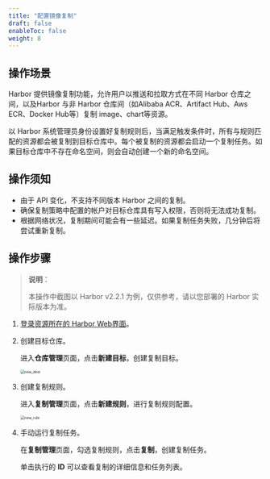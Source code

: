 ```yaml
---
title: "配置镜像复制"
draft: false
enableToc: false
weight: 8
---
```


## 操作场景

Harbor 提供镜像复制功能，允许用户以推送和拉取方式在不同 Harbor 仓库之间，以及Harbor 与非 Harbor 仓库间（如Alibaba ACR、Artifact Hub、Aws ECR、Docker Hub等）复制 image、chart等资源。 

以 Harbor 系统管理员身份设置好复制规则后，当满足触发条件时，所有与规则匹配的资源都会被复制到目标仓库中。每个被复制的资源都会启动一个复制任务。如果目标仓库中不存在命名空间，则会自动创建一个新的命名空间。

## 操作须知

- 由于 API 变化，不支持不同版本 Harbor 之间的复制。
- 确保复制策略中配置的帐户对目标仓库具有写入权限，否则将无法成功复制。
- 根据网络状况，复制期间可能会有一些延迟。如果复制任务失败，几分钟后将尝试重新复制。

## 操作步骤


>**说明**：
>
>本操作中截图以 Harbor v2.2.1 为例，仅供参考，请以您部署的 Harbor 实际版本为准。

1. [登录资源所在的 Harbor Web界面](../../../quickstart/qs18_access_harbor/#浏览器登录)。 

2. 创建目标仓库。

   进入**仓库管理**页面，点击**新建目标**，创建复制目标。

   <img src="../../../_images/man3008_new_dest.png" alt="new_dest" style="zoom:50%;" />

3. 创建复制规则。

   进入**复制管理**页面，点击**新建规则**，进行复制规则配置。

   <img src="../../../_images/man3008_new_rule.png" alt="new_rule" style="zoom:50%;" />

4. 手动运行复制任务。

   在**复制管理**页面，勾选复制规则，点击**复制**，创建复制任务。

   单击执行的 **ID** 可以查看复制的详细信息和任务列表。

   

